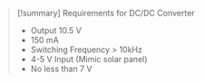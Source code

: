 
>[!summary] Requirements for DC/DC Converter
> - Output 10.5 V
> - 150 mA
> - Switching Frequency > 10kHz
> - 4-5 V Input (Mimic solar panel)
> - No less than 7 V